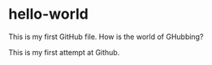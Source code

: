 # hello-world
This is my first GitHub file. How is the world of GHubbing?

This is my first attempt at Github.
